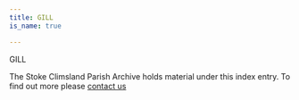 ```yaml
---
title: GILL
is_name: true

---
```


GILL


The Stoke Climsland Parish Archive holds material under this index entry. To find out more please [contact us](/contact/)
